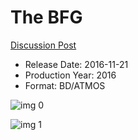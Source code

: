 # The BFG

[Discussion Post](https://www.avsforum.com/threads/bass-eq-for-filtered-movies.2995212/post-56835084)

* Release Date: 2016-11-21
* Production Year: 2016
* Format: BD/ATMOS

![img 0](https://i.imgur.com/PuDuYBb.jpg)

![img 1](https://i.imgur.com/svtYySx.jpg)

